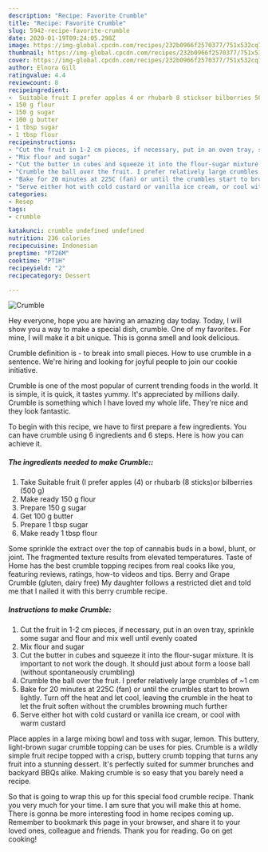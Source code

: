 ```yaml
---
description: "Recipe: Favorite Crumble"
title: "Recipe: Favorite Crumble"
slug: 5942-recipe-favorite-crumble
date: 2020-01-19T09:24:05.298Z
image: https://img-global.cpcdn.com/recipes/232b0966f2570377/751x532cq70/crumble-recipe-main-photo.jpg
thumbnail: https://img-global.cpcdn.com/recipes/232b0966f2570377/751x532cq70/crumble-recipe-main-photo.jpg
cover: https://img-global.cpcdn.com/recipes/232b0966f2570377/751x532cq70/crumble-recipe-main-photo.jpg
author: Elnora Gill
ratingvalue: 4.4
reviewcount: 8
recipeingredient:
-  Suitable fruit I prefer apples 4 or rhubarb 8 sticksor bilberries 500 g
- 150 g flour
- 150 g sugar
- 100 g butter
- 1 tbsp sugar
- 1 tbsp flour
recipeinstructions:
- "Cut the fruit in 1-2 cm pieces, if necessary, put in an oven tray, sprinkle some sugar and flour and mix well until evenly coated"
- "Mix flour and sugar"
- "Cut the butter in cubes and squeeze it into the flour-sugar mixture. It is important to not work the dough. It should just about form a loose ball (without spontaneously crumbling)"
- "Crumble the ball over the fruit. I prefer relatively large crumbles of ~1 cm"
- "Bake for 20 minutes at 225C (fan) or until the crumbles start to brown lightly. Turn off the heat and let cool, leaving the crumble in the heat to let the fruit soften without the crumbles browning much further"
- "Serve either hot with cold custard or vanilla ice cream, or cool with warm custard"
categories:
- Resep
tags:
- crumble

katakunci: crumble undefined undefined
nutrition: 236 calories
recipecuisine: Indonesian
preptime: "PT26M"
cooktime: "PT1H"
recipeyield: "2"
recipecategory: Dessert

---
```



![Crumble](https://img-global.cpcdn.com/recipes/232b0966f2570377/751x532cq70/crumble-recipe-main-photo.jpg)

Hey everyone, hope you are having an amazing day today. Today, I will show you a way to make a special dish, crumble. One of my favorites. For mine, I will make it a bit unique. This is gonna smell and look delicious.

Crumble definition is - to break into small pieces. How to use crumble in a sentence. We&#39;re hiring and looking for joyful people to join our cookie initiative.

Crumble is one of the most popular of current trending foods in the world. It is simple, it is quick, it tastes yummy. It's appreciated by millions daily. Crumble is something which I have loved my whole life. They're nice and they look fantastic.


To begin with this recipe, we have to first prepare a few ingredients. You can have crumble using 6 ingredients and 6 steps. Here is how you can achieve it.

##### The ingredients needed to make Crumble::

1. Take  Suitable fruit (I prefer apples (4) or rhubarb (8 sticks)or bilberries (500 g)
1. Make ready 150 g flour
1. Prepare 150 g sugar
1. Get 100 g butter
1. Prepare 1 tbsp sugar
1. Make ready 1 tbsp flour


Some sprinkle the extract over the top of cannabis buds in a bowl, blunt, or joint. The fragmented texture results from elevated temperatures. Taste of Home has the best crumble topping recipes from real cooks like you, featuring reviews, ratings, how-to videos and tips. Berry and Grape Crumble (gluten, dairy free) My daughter follows a restricted diet and told me that I nailed it with this berry crumble recipe. 

##### Instructions to make Crumble:

1. Cut the fruit in 1-2 cm pieces, if necessary, put in an oven tray, sprinkle some sugar and flour and mix well until evenly coated
1. Mix flour and sugar
1. Cut the butter in cubes and squeeze it into the flour-sugar mixture. It is important to not work the dough. It should just about form a loose ball (without spontaneously crumbling)
1. Crumble the ball over the fruit. I prefer relatively large crumbles of ~1 cm
1. Bake for 20 minutes at 225C (fan) or until the crumbles start to brown lightly. Turn off the heat and let cool, leaving the crumble in the heat to let the fruit soften without the crumbles browning much further
1. Serve either hot with cold custard or vanilla ice cream, or cool with warm custard


Place apples in a large mixing bowl and toss with sugar, lemon. This buttery, light-brown sugar crumble topping can be uses for pies. Crumble is a wildly simple fruit recipe topped with a crisp, buttery crumb topping that turns any fruit into a stunning dessert. It&#39;s perfectly suited for summer brunches and backyard BBQs alike. Making crumble is so easy that you barely need a recipe. 

So that is going to wrap this up for this special food crumble recipe. Thank you very much for your time. I am sure that you will make this at home. There is gonna be more interesting food in home recipes coming up. Remember to bookmark this page in your browser, and share it to your loved ones, colleague and friends. Thank you for reading. Go on get cooking!
